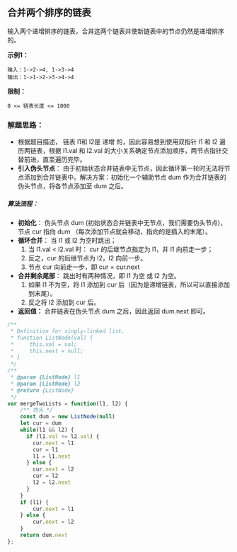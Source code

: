 ## 合并两个排序的链表

输入两个递增排序的链表，合并这两个链表并使新链表中的节点仍然是递增排序的。

**示例1：**

```
输入：1->2->4, 1->3->4
输出：1->1->2->3->4->4
```

**限制：**

```
0 <= 链表长度 <= 1000
```

### 解题思路：

- 根据题目描述， 链表 l1和 l2是 递增 的，因此容易想到使用双指针 l1 和 l2 遍历两链表，根据 l1.val 和 l2.val 的大小关系确定节点添加顺序，两节点指针交替前进，直至遍历完毕。
- **引入伪头节点**： 由于初始状态合并链表中无节点，因此循环第一轮时无法将节点添加到合并链表中。解决方案：初始化一个辅助节点 dum 作为合并链表的伪头节点，将各节点添加至 dum 之后。

##### 算法流程：

- **初始化**： 伪头节点 dum (初始状态合并链表中无节点，我们需要伪头节点)，节点 cur 指向 dum （每次添加节点就会移动，指向的是插入的末尾）。
- **循环合并**： 当 l1 或 l2 为空时跳出；
  1. 当 l1.val < l2.val 时： cur 的后继节点指定为 l1，并 l1 向前走一步；
  2. 反之，cur 的后继节点为 l2，l2 向前一步。
  3. 节点 cur 向前走一步，即 cur = cur.next
- **合并剩余尾部**： 跳出时有两种情况，即 l1 为空 或 l2 为空。
  1. 如果 l1 不为空，将 l1 添加到 cur 后（因为是递增链表，所以可以直接添加到末尾）。
  2. 反之将 l2 添加到 cur 后。
- **返回值：** 合并链表在伪头节点 dum 之后，因此返回 dum.next 即可。

```js
/**
 * Definition for singly-linked list.
 * function ListNode(val) {
 *     this.val = val;
 *     this.next = null;
 * }
 */
/**
 * @param {ListNode} l1
 * @param {ListNode} l2
 * @return {ListNode}
 */
var mergeTwoLists = function(l1, l2) {
    /** 伪头 */
    const dum = new ListNode(null)
    let cur = dum
    while(l1 && l2) {
      if (l1.val <= l2.val) {
        cur.next = l1
        cur = l1
        l1 = l1.next
      } else {
        cur.next = l2
        cur = l2
        l2 = l2.next
      }
    }
    if (l1) {
        cur.next = l1
    } else {
        cur.next = l2
    }
    return dum.next
};
```

